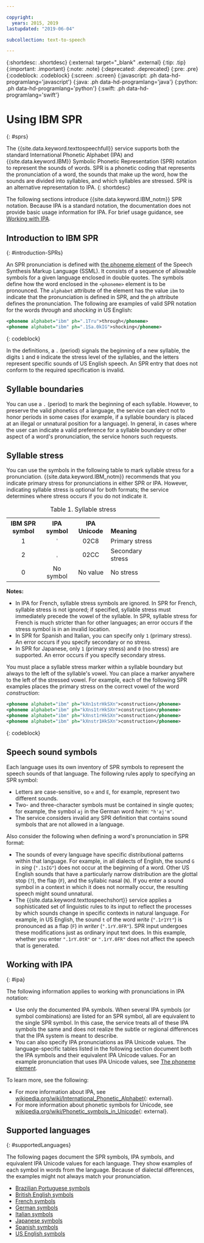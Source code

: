 ```yaml
---

copyright:
  years: 2015, 2019
lastupdated: "2019-06-04"

subcollection: text-to-speech

---
```


{:shortdesc: .shortdesc}
{:external: target="_blank" .external}
{:tip: .tip}
{:important: .important}
{:note: .note}
{:deprecated: .deprecated}
{:pre: .pre}
{:codeblock: .codeblock}
{:screen: .screen}
{:javascript: .ph data-hd-programlang='javascript'}
{:java: .ph data-hd-programlang='java'}
{:python: .ph data-hd-programlang='python'}
{:swift: .ph data-hd-programlang='swift'}

# Using IBM SPR
{: #sprs}

The {{site.data.keyword.texttospeechfull}} service supports both the standard International Phonetic Alphabet (IPA) and {{site.data.keyword.IBM}} Symbolic Phonetic Representation (SPR) notation to represent the sounds of words. SPR is a phonetic coding that represents the pronunciation of a word, the sounds that make up the word, how the sounds are divided into syllables, and which syllables are stressed. SPR is an alternative representation to IPA.
{: shortdesc}

The following sections introduce {{site.data.keyword.IBM_notm}} SPR notation. Because IPA is a standard notation, the documentation does not provide basic usage information for IPA. For brief usage guidance, see [Working with IPA](#ipa).

## Introduction to IBM SPR
{: #introduction-SPRs}

An SPR pronunciation is defined with [the phoneme element](/docs/services/text-to-speech?topic=text-to-speech-elements#phoneme_element) of the Speech Synthesis Markup Language (SSML). It consists of a sequence of allowable symbols for a given language enclosed in double quotes. The symbols define how the word enclosed in the `<phoneme>` element is to be pronounced. The `alphabet` attribute of the element has the value `ibm` to indicate that the pronunciation is defined in SPR, and the `ph` attribute defines the pronunciation. The following are examples of valid SPR notation for the words *through* and *shocking* in US English:

```xml
<phoneme alphabet="ibm" ph=".1Tru">through</phoneme>
<phoneme alphabet="ibm" ph=".1Sa.0kIG">shocking</phoneme>
```
{: codeblock}

In the definitions, a `.` (period) signals the beginning of a new syllable, the digits `1` and `0` indicate the stress level of the syllables, and the letters represent specific sounds of US English speech. An SPR entry that does not conform to the required specification is invalid.

## Syllable boundaries

You can use a `.` (period) to mark the beginning of each syllable. However, to preserve the valid phonetics of a language, the service can elect not to honor periods in some cases (for example, if a syllable boundary is placed at an illegal or unnatural position for a language). In general, in cases where the user can indicate a valid preference for a syllable boundary or other aspect of a word's pronunciation, the service honors such requests.

## Syllable stress

You can use the symbols in the following table to mark syllable stress for a pronunciation. {{site.data.keyword.IBM_notm}} recommends that you indicate primary stress for pronunciations in either SPR or IPA. However, indicating syllable stress is optional for both formats; the service determines where stress occurs if you do not indicate it.

<table style="width:80%">
  <caption>Table 1. Syllable stress</caption>
  <tr>
    <th style="width:22%; text-align:center; vertical-align:bottom">
      IBM SPR symbol
    </th>
    <th style="width:22%; text-align:center; vertical-align:bottom">
      IPA symbol
    </th>
    <th style="width:22%; text-align:center; vertical-align:bottom">
      IPA Unicode
    </th>
    <th style="text-align:left; vertical-align:bottom">
      Meaning
    </th>
  </tr>
  <tr>
    <td style="text-align:center">
      1
    </td>
    <td style="text-align:center">
      <code>&#712;</code>
    </td>
    <td style="text-align:center">
      02C8
    </td>
    <td>
      Primary stress
    </td>
  </tr>
  <tr>
    <td style="text-align:center">
      2
    </td>
    <td style="text-align:center">
      <code>&#716;</code>
    </td>
    <td style="text-align:center">
      02CC
    </td>
    <td>
      Secondary stress
    </td>
  </tr>
  <tr>
    <td style="text-align:center">
      0
    </td>
    <td style="text-align:center">No symbol</td>
    <td style="text-align:center">No value</td>
    <td>
      No stress
    </td>
  </tr>
</table>

**Notes:**

-   In IPA for French, syllable stress symbols are ignored. In SPR for French, syllable stress is not ignored; if specified, syllable stress must immediately precede the vowel of the syllable. In SPR, syllable stress for French is much stricter than for other languages; an error occurs if the stress symbol is in an invalid location.
-   In SPR for Spanish and Italian, you can specify only `1` (primary stress). An error occurs if you specify secondary or no stress.
-   In SPR for Japanese, only `1` (primary stress) and `0` (no stress) are supported. An error occurs if you specify secondary stress.

You must place a syllable stress marker within a syllable boundary but always to the left of the syllable's vowel. You can place a marker anywhere to the left of the stressed vowel. For example, each of the following SPR examples places the primary stress on the correct vowel of the word *construction*:

```xml
<phoneme alphabet="ibm" ph="kXn1strHkSXn">construction</phoneme>
<phoneme alphabet="ibm" ph="kXns1trHkSXn">construction</phoneme>
<phoneme alphabet="ibm" ph="kXnst1rHkSXn">construction</phoneme>
<phoneme alphabet="ibm" ph="kXnstr1HkSXn">construction</phoneme>
```
{: codeblock}

## Speech sound symbols

Each language uses its own inventory of SPR symbols to represent the speech sounds of that language. The following rules apply to specifying an SPR symbol:

-   Letters are case-sensitive, so `e` and `E`, for example, represent two different sounds.
-   Two- and three-character symbols must be contained in single quotes; for example, the symbol `aj` in the German word *heim*: `"h'aj'm"`.
-   The service considers invalid any SPR definition that contains sound symbols that are not allowed in a language.

Also consider the following when defining a word's pronunciation in SPR format:

-   The sounds of every language have specific distributional patterns within that language. For example, in all dialects of English, the sound `G` in *sing* (`".1sIG"`) does not occur at the beginning of a word. Other US English sounds that have a particularly narrow distribution are the glottal stop (`?`), the flap (`F`), and the syllabic nasal (`N`). If you enter a sound symbol in a context in which it does not normally occur, the resulting speech might sound unnatural.
-   The {{site.data.keyword.texttospeechshort}} service applies a sophisticated set of linguistic rules to its input to reflect the processes by which sounds change in specific contexts in natural language. For example, in US English, the sound `t` of the word *write* (`".1r1Yt"`) is pronounced as a flap (`F`) in *writer* (`".1rY.0FR"`). SPR input undergoes these modifications just as ordinary input text does. In this example, whether you enter `".1rY.0tR"` or `".1rY.0FR"` does not affect the speech that is generated.

## Working with IPA
{: #ipa}

The following information applies to working with pronunciations in IPA notation:

-   Use only the documented IPA symbols. When several IPA symbols (or symbol combinations) are listed for an SPR symbol, all are equivalent to the single SPR symbol. In this case, the service treats all of these IPA symbols the same and does not realize the subtle or regional differences that the IPA system is meant to describe.
-   You can also specify IPA pronunciations as IPA Unicode values. The language-specific tables listed in the following section document both the IPA symbols and their equivalent IPA Unicode values. For an example pronunciation that uses IPA Unicode values, see [The phoneme element](/docs/services/text-to-speech?topic=text-to-speech-elements#phoneme_element).

To learn more, see the following:

-   For more information about IPA, see [wikipedia.org/wiki/International_Phonetic_Alphabet](https://wikipedia.org/wiki/International_Phonetic_Alphabet){: external}.
-   For more information about phonetic symbols for Unicode, see [wikipedia.org/wiki/Phonetic_symbols_in_Unicode](https://wikipedia.org/wiki/Phonetic_symbols_in_Unicode){: external}.

## Supported languages
{: #supportedLanguages}

The following pages document the SPR symbols, IPA symbols, and equivalent IPA Unicode values for each language. They show examples of each symbol in words from the language. Because of dialectal differences, the examples might not always match your pronunciation.

-   [Brazilian Portuguese symbols](/docs/services/text-to-speech?topic=text-to-speech-ptSymbols)
-   [British English symbols](/docs/services/text-to-speech?topic=text-to-speech-gbSymbols)
-   [French symbols](/docs/services/text-to-speech?topic=text-to-speech-frSymbols)
-   [German symbols](/docs/services/text-to-speech?topic=text-to-speech-deSymbols)
-   [Italian symbols](/docs/services/text-to-speech?topic=text-to-speech-itSymbols)
-   [Japanese symbols](/docs/services/text-to-speech?topic=text-to-speech-jaSymbols)
-   [Spanish symbols](/docs/services/text-to-speech?topic=text-to-speech-esSymbols)
-   [US English symbols](/docs/services/text-to-speech?topic=text-to-speech-usSymbols)
